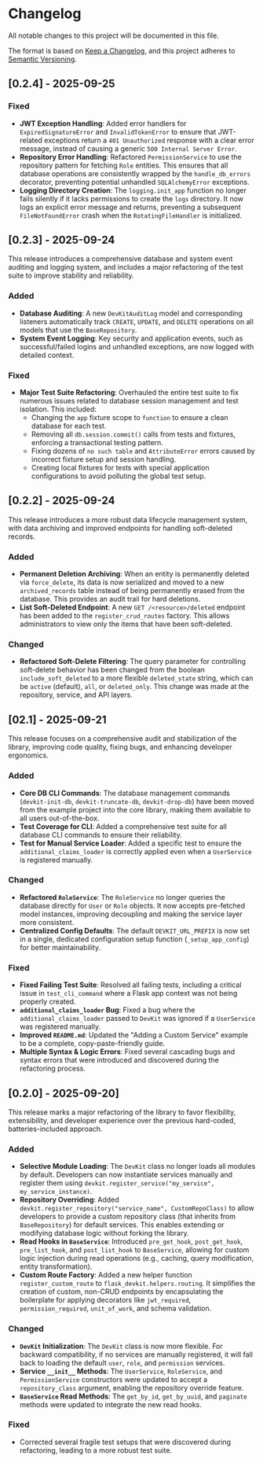 # Changelog

All notable changes to this project will be documented in this file.

The format is based on [Keep a Changelog](https://keepachangelog.com/en/1.0.0/),
and this project adheres to [Semantic Versioning](https://semver.org/spec/v2.0.0.html).

## [0.2.4] - 2025-09-25

### Fixed

- **JWT Exception Handling**: Added error handlers for `ExpiredSignatureError` and `InvalidTokenError` to ensure that JWT-related exceptions return a `401 Unauthorized` response with a clear error message, instead of causing a generic `500 Internal Server Error`.
- **Repository Error Handling**: Refactored `PermissionService` to use the repository pattern for fetching `Role` entities. This ensures that all database operations are consistently wrapped by the `handle_db_errors` decorator, preventing potential unhandled `SQLAlchemyError` exceptions.
- **Logging Directory Creation**: The `logging.init_app` function no longer fails silently if it lacks permissions to create the `logs` directory. It now logs an explicit error message and returns, preventing a subsequent `FileNotFoundError` crash when the `RotatingFileHandler` is initialized.

## [0.2.3] - 2025-09-24

This release introduces a comprehensive database and system event auditing and logging system, and includes a major refactoring of the test suite to improve stability and reliability.

### Added

- **Database Auditing**: A new `DevKitAuditLog` model and corresponding listeners automatically track `CREATE`, `UPDATE`, and `DELETE` operations on all models that use the `BaseRepository`.
- **System Event Logging**: Key security and application events, such as successful/failed logins and unhandled exceptions, are now logged with detailed context.

### Fixed

- **Major Test Suite Refactoring**: Overhauled the entire test suite to fix numerous issues related to database session management and test isolation. This included:
    - Changing the `app` fixture scope to `function` to ensure a clean database for each test.
    - Removing all `db.session.commit()` calls from tests and fixtures, enforcing a transactional testing pattern.
    - Fixing dozens of `no such table` and `AttributeError` errors caused by incorrect fixture setup and session handling.
    - Creating local fixtures for tests with special application configurations to avoid polluting the global test setup.

## [0.2.2] - 2025-09-24

This release introduces a more robust data lifecycle management system, with data archiving and improved endpoints for handling soft-deleted records.

### Added

- **Permanent Deletion Archiving**: When an entity is permanently deleted via `force_delete`, its data is now serialized and moved to a new `archived_records` table instead of being permanently erased from the database. This provides an audit trail for hard deletions.
- **List Soft-Deleted Endpoint**: A new `GET /<resource>/deleted` endpoint has been added to the `register_crud_routes` factory. This allows administrators to view only the items that have been soft-deleted.

### Changed

- **Refactored Soft-Delete Filtering**: The query parameter for controlling soft-delete behavior has been changed from the boolean `include_soft_deleted` to a more flexible `deleted_state` string, which can be `active` (default), `all`, or `deleted_only`. This change was made at the repository, service, and API layers.

## [02.1] - 2025-09-21

This release focuses on a comprehensive audit and stabilization of the library, improving code quality, fixing bugs, and enhancing developer ergonomics.

### Added

- **Core DB CLI Commands**: The database management commands (`devkit-init-db`, `devkit-truncate-db`, `devkit-drop-db`) have been moved from the example project into the core library, making them available to all users out-of-the-box.
- **Test Coverage for CLI**: Added a comprehensive test suite for all database CLI commands to ensure their reliability.
- **Test for Manual Service Loader**: Added a specific test to ensure the `additional_claims_loader` is correctly applied even when a `UserService` is registered manually.

### Changed

- **Refactored `RoleService`**: The `RoleService` no longer queries the database directly for `User` or `Role` objects. It now accepts pre-fetched model instances, improving decoupling and making the service layer more consistent.
- **Centralized Config Defaults**: The default `DEVKIT_URL_PREFIX` is now set in a single, dedicated configuration setup function (`_setup_app_config`) for better maintainability.

### Fixed

- **Fixed Failing Test Suite**: Resolved all failing tests, including a critical issue in `test_cli_command` where a Flask app context was not being properly created.
- **`additional_claims_loader` Bug**: Fixed a bug where the `additional_claims_loader` passed to `DevKit` was ignored if a `UserService` was registered manually.
- **Improved `README.md`**: Updated the "Adding a Custom Service" example to be a complete, copy-paste-friendly guide.
- **Multiple Syntax & Logic Errors**: Fixed several cascading bugs and syntax errors that were introduced and discovered during the refactoring process.

## [0.2.0] - 2025-09-20]

This release marks a major refactoring of the library to favor flexibility, extensibility, and developer experience over the previous hard-coded, batteries-included approach.

### Added

- **Selective Module Loading**: The `DevKit` class no longer loads all modules by default. Developers can now instantiate services manually and register them using `devkit.register_service("my_service", my_service_instance)`.
- **Repository Overriding**: Added `devkit.register_repository("service_name", CustomRepoClass)` to allow developers to provide a custom repository class (that inherits from `BaseRepository`) for default services. This enables extending or modifying database logic without forking the library.
- **Read Hooks in `BaseService`**: Introduced `pre_get_hook`, `post_get_hook`, `pre_list_hook`, and `post_list_hook` to `BaseService`, allowing for custom logic injection during read operations (e.g., caching, query modification, entity transformation).
- **Custom Route Factory**: Added a new helper function `register_custom_route` to `flask_devkit.helpers.routing`. It simplifies the creation of custom, non-CRUD endpoints by encapsulating the boilerplate for applying decorators like `jwt_required`, `permission_required`, `unit_of_work`, and schema validation.

### Changed

- **`DevKit` Initialization**: The `DevKit` class is now more flexible. For backward compatibility, if no services are manually registered, it will fall back to loading the default `user`, `role`, and `permission` services.
- **Service `__init__` Methods**: The `UserService`, `RoleService`, and `PermissionService` constructors were updated to accept a `repository_class` argument, enabling the repository override feature.
- **`BaseService` Read Methods**: The `get_by_id`, `get_by_uuid`, and `paginate` methods were updated to integrate the new read hooks.

### Fixed

- Corrected several fragile test setups that were discovered during refactoring, leading to a more robust test suite.